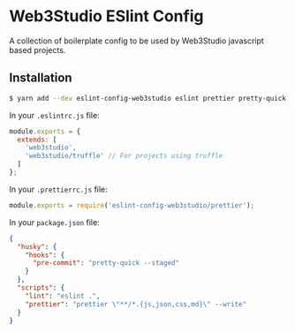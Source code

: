 # Web3Studio ESlint Config

A collection of boilerplate config to be used by Web3Studio javascript based projects.

## Installation

```bash
$ yarn add --dev eslint-config-web3studio eslint prettier pretty-quick husky
```

In your `.eslintrc.js` file:

```js
module.exports = {
  extends: [
    'web3studio',
    'web3studio/truffle' // For projects using truffle
  ]
};
```

In your `.prettierrc.js` file:

```js
module.exports = require('eslint-config-web3studio/prettier');
```

In your `package.json` file:

```json
{
  "husky": {
    "hooks": {
      "pre-commit": "pretty-quick --staged"
    }
  },
  "scripts": {
    "lint": "eslint .",
    "prettier": "prettier \"**/*.{js,json,css,md}\" --write"
  }
}
```
